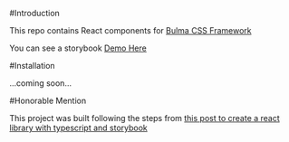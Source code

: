 #Introduction

This repo contains React components for [Bulma CSS Framework](https://bulma.io/) 

You can see a storybook [Demo Here](https://5f729b15b2481d0022d607c6-vewzpaziom.chromatic.com/)

#Installation

...coming soon...


#Honorable Mention

This project was built following the steps from [this post to create a react library with typescript and storybook](https://levelup.gitconnected.com/create-a-react-component-library-with-typescript-and-storybook-ed28fc7511f2)
